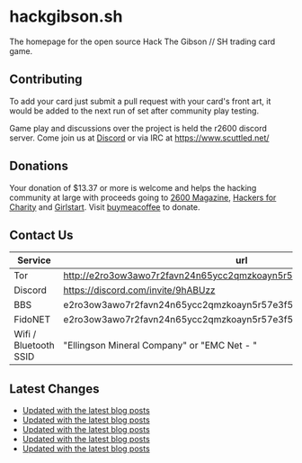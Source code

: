 # hackgibson.sh
The homepage for the open source Hack The Gibson // SH trading card game.


## Contributing

To add your card just submit a pull request with your card's front art, it would be added to the next run of set after community play testing.

Game play and discussions over the project is held the r2600 discord server. Come join us at [Discord](https://discord.com/invite/9hABUzz) or via IRC at https://www.scuttled.net/


## Donations

Your donation of $13.37 or more is welcome and helps the hacking community at large with proceeds going to [2600 Magazine](https://2600.com/), [Hackers for Charity](https://hackersforcharity.org) and [Girlstart](https://girlstart.org).  Visit [buymeacoffee](https://www.buymeacoffee.com/hackgibson.sh) to donate.


## Contact Us

Service | url
-|-
Tor | http://e2ro3ow3awo7r2favn24n65ycc2qmzkoayn5r57e3f56nvjwdcgg32ad.onion
Discord | https://discord.com/invite/9hABUzz
BBS | e2ro3ow3awo7r2favn24n65ycc2qmzkoayn5r57e3f56nvjwdcgg32ad.onion:23
FidoNET | e2ro3ow3awo7r2favn24n65ycc2qmzkoayn5r57e3f56nvjwdcgg32ad.onion:24554
Wifi / Bluetooth SSID | "Ellingson Mineral Company" or "EMC Net - <fidonet address>"

## Latest Changes
<!-- BLOG-POST-LIST:START -->
- [Updated with the latest blog posts](https://github.com/DFW2600/hackgibson.sh/commit/4256eb9d77d96e7d533728d49932ec378d448cf6)
- [Updated with the latest blog posts](https://github.com/DFW2600/hackgibson.sh/commit/9a2a92ac0847bf964d12af5c151727c7b9f5ece4)
- [Updated with the latest blog posts](https://github.com/DFW2600/hackgibson.sh/commit/478a141843730da275d13104261e6a18557e9b7b)
- [Updated with the latest blog posts](https://github.com/DFW2600/hackgibson.sh/commit/2877438fcfb6c7df8132344fb25cd6ef79cb8ff0)
- [Updated with the latest blog posts](https://github.com/DFW2600/hackgibson.sh/commit/6335ef6e01cd5bfd0ce1195e394f28608a8fc3c5)
<!-- BLOG-POST-LIST:END -->
